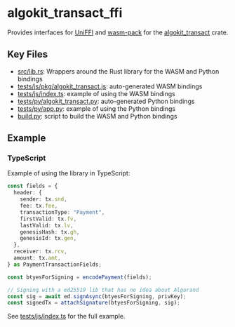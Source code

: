 # algokit_transact_ffi

Provides interfaces for [UniFFI](https://github.com/mozilla/uniffi-rs) and [wasm-pack](https://github.com/rustwasm/wasm-pack) for the [algokit_transact](../algokit_transact/) crate.

## Key Files

- [src/lib.rs](src/lib.rs): Wrappers around the Rust library for the WASM and Python bindings
- [tests/js/pkg/algokit_transact.js](tests/js/pkg/algokit_transact.js): auto-generated WASM bindings
- [tests/js/index.ts](tests/js/index.ts): example of using the WASM bindings
- [tests/py/algokit_transact.py](tests/py/algokit_transact.py): auto-generated Python bindings
- [tests/py/app.py](tests/py/app.py): example of using the Python bindings
- [build.py](build.py): script to build the WASM and Python bindings

## Example

### TypeScript

Example of using the library in TypeScript:

```ts
const fields = {
  header: {
    sender: tx.snd,
    fee: tx.fee,
    transactionType: "Payment",
    firstValid: tx.fv,
    lastValid: tx.lv,
    genesisHash: tx.gh,
    genesisId: tx.gen,
  },
  receiver: tx.rcv,
  amount: tx.amt,
} as PaymentTransactionFields;

const btyesForSigning = encodePayment(fields);

// Signing with a ed25519 lib that has no idea about Algorand
const sig = await ed.signAsync(btyesForSigning, privKey);
const signedTx = attachSignature(btyesForSigning, sig);
```

See [tests/js/index.ts](tests/js/index.ts) for the full example.
